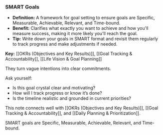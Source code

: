 ### SMART Goals

- **Definition:** A framework for goal setting to ensure goals are Specific, Measurable, Achievable, Relevant, and Time-bound.
- **Benefit:** Clarifies what exactly you want to achieve and how you'll measure success, making it more likely you'll reach the goal.
- **Tip:** Write down your goals in SMART format and revisit them regularly to track progress and make adjustments if needed.

**Key:** [[OKRs (Objectives and Key Results)]], [[Goal Tracking & Accountability]], [[Life Vision & Goal Planning]]


They turn vague intentions into clear commitments.

Ask yourself:
- Is this goal crystal clear and motivating?
- How will I track progress or know it’s done?
- Is the timeline realistic and grounded in current priorities?

This note connects well with [[OKRs (Objectives and Key Results)]], [[Goal Tracking & Accountability]], and [[Daily Planning & Prioritization]].

SMART goals are Specific, Measurable, Achievable, Relevant, and Time-bound.